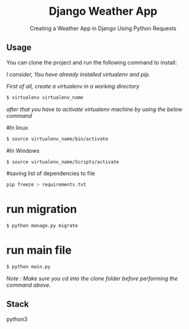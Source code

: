 <div align="center"><h1>Django Weather App </h1> </div>
<div align="center"> Creating a Weather App in Django Using Python Requests</div>


Usage
-------
You can clone the project and run the following command to install: 

*I consider, You have already installed virtualenv and pip.*

*First of all, create a virtualenv in a working directory*

```bash
$ virtualenv virtualenv_name
```
*after that you have to activate virtualenv machine by using the below command*

#In linux
```bash
$ source virtualenv_name/bin/activate
```
#In Windows
```bash
$ source virtualenv_name/Scripts/activate
```


#saving list of dependencies to file
```bash
pip freeze > requirements.txt
```

# run migration 
```bash
$ python manage.py migrate
```

# run main file 
```bash
$ python main.py
```

*Note  : Make sure you cd into the *clone* folder before performing the command above.*


Stack
------
python3
